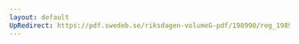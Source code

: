 ```yaml
---
layout: default
UpRedirect: https://pdf.swedeb.se/riksdagen-volumeG-pdf/198990/reg_198990__reg_04/reg_198990__reg_04_0080.pdf
---
```

